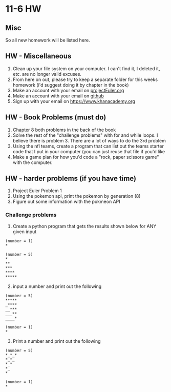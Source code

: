 # 11-6 HW

## Misc
So all new homework will be listed here.

## HW - Miscellaneous
1. Clean up your file system on your computer. I can't find it, I deleted it, etc. are no longer valid excuses. 
2. From here on out, please try to keep a separate folder for this weeks homework (i'd suggest doing it by chapter in the book)
3. Make an account with your email on [projectEuler.org](https://projecteuler.net/)
4. Make an account with your email on [github](https://github.com)
5. Sign up with your email on https://www.khanacademy.org

## HW - Book Problems (must do)
1. Chapter 8 both problems in the back of the book
2. Solve the rest of the "challenge problems" with for and while loops. I believe there is problem 3. There are a lot of ways to do the 3rd problem
3. Using the nfl teams, create a program that can list out the teams starter code that I put in your computer (you can just reuse that file if you'd like
4. Make a game plan for how you'd code a "rock, paper scissors game" with the computer.

## HW - harder problems (if you have time)

1. Project Euler Problem 1
2. Using the pokemon api, print the pokemon by generation (8)
3. Figure out some information with the pokmeon API



### Challenge problems
1. Create a python program that gets the results shown below for ANY given input

```
(number = 1)
*

(number = 5)
*
**
***
****
*****
```

2. input a number and print out the following

```
(number = 5)
*****
_****
__***
___**
____*

(number = 1)
*
```

3. Print a number and print out the following

```
(number = 5)
*_*_*
*_*_
*_*  
*_
*

(number = 1)
*
```
